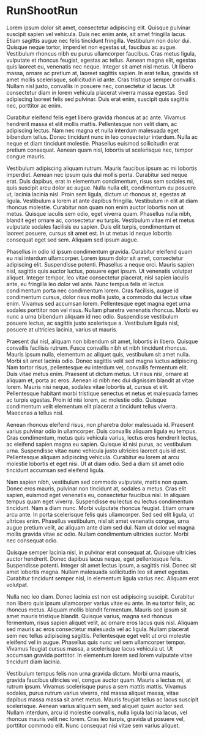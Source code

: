 RunShootRun
===========

Lorem ipsum dolor sit amet, consectetur adipiscing elit. Quisque pulvinar suscipit sapien vel vehicula. Duis nec enim ante, sit amet fringilla lacus. Etiam sagittis augue nec felis tincidunt fringilla. Vestibulum non dolor dui. Quisque neque tortor, imperdiet non egestas ut, faucibus ac augue. Vestibulum rhoncus nibh eu purus ullamcorper faucibus. Cras metus ligula, vulputate et rhoncus feugiat, egestas ac tellus. Aenean magna elit, egestas quis laoreet eu, venenatis nec neque. Integer sit amet nisl metus. Ut libero massa, ornare ac pretium at, laoreet sagittis sapien. In erat tellus, gravida sit amet mollis scelerisque, sollicitudin id ante. Cras tristique semper convallis. Nullam nisl justo, convallis in posuere nec, consectetur id lacus. Ut consectetur diam in lorem vehicula placerat viverra massa egestas. Sed adipiscing laoreet felis sed pulvinar. Duis erat enim, suscipit quis sagittis nec, porttitor ac enim.

Curabitur eleifend felis eget libero gravida rhoncus at ac ante. Vivamus hendrerit massa et elit mollis mattis. Pellentesque non velit diam, ac adipiscing lectus. Nam nec magna et nulla interdum malesuada eget bibendum tellus. Donec tincidunt nunc in leo consectetur interdum. Nulla ac neque et diam tincidunt molestie. Phasellus euismod sollicitudin erat pretium consequat. Aenean quam nisl, lobortis ut scelerisque nec, tempor congue mauris.

Vestibulum adipiscing aliquam rutrum. Mauris faucibus ipsum ac mi lobortis imperdiet. Aenean nec ipsum quis dui mollis porta. Curabitur sed neque erat. Duis dapibus, erat in elementum condimentum, risus sem sodales mi, quis suscipit arcu dolor ac augue. Nulla nulla elit, condimentum eu posuere ut, lacinia lacinia nisl. Proin sem ligula, dictum ut rhoncus at, egestas at ligula. Vestibulum a lorem at ante dapibus fringilla. Vestibulum in elit at diam rhoncus molestie. Curabitur non quam non enim auctor lobortis non ut metus. Quisque iaculis sem odio, eget viverra quam. Phasellus nulla nibh, blandit eget ornare ac, consectetur eu turpis. Vestibulum vitae mi et metus vulputate sodales facilisis eu sapien. Duis elit turpis, condimentum et laoreet posuere, cursus sit amet est. In ut metus id neque lobortis consequat eget sed sem. Aliquam sed ipsum augue.

Phasellus in odio id ipsum condimentum gravida. Curabitur eleifend quam eu nisi interdum ullamcorper. Lorem ipsum dolor sit amet, consectetur adipiscing elit. Suspendisse potenti. Phasellus a neque orci. Mauris sapien nisl, sagittis quis auctor luctus, posuere eget ipsum. Ut venenatis volutpat aliquet. Integer tempor, leo vitae consectetur placerat, nisl sapien iaculis ante, eu fringilla leo dolor vel ante. Nunc tempus felis et lectus condimentum porta nec condimentum lorem. Cras facilisis, augue id condimentum cursus, dolor risus mollis justo, a commodo dui lectus vitae enim. Vivamus sed accumsan lorem. Pellentesque eget magna eget urna sodales porttitor non vel risus. Nullam pharetra venenatis rhoncus. Morbi eu nunc a urna bibendum aliquam id nec odio. Suspendisse vestibulum posuere lectus, ac sagittis justo scelerisque a. Vestibulum ligula nisl, posuere at ultricies lacinia, varius ut mauris.

Praesent dui nisl, aliquam non bibendum sit amet, lobortis in libero. Quisque convallis facilisis rutrum. Fusce convallis nibh et nibh tincidunt rhoncus. Mauris ipsum nulla, elementum ac aliquet quis, vestibulum sit amet nulla. Morbi sit amet lacinia odio. Donec sagittis velit sed magna luctus adipiscing. Nam tortor risus, pellentesque eu interdum vel, convallis fermentum elit. Duis vitae metus enim. Praesent ut dictum metus. Ut risus nisl, ornare at aliquam et, porta ac eros. Aenean id nibh nec dui dignissim blandit at vitae lorem. Mauris nisi neque, sodales vitae lobortis at, cursus et elit. Pellentesque habitant morbi tristique senectus et netus et malesuada fames ac turpis egestas. Proin id nisi lorem, ac molestie odio. Quisque condimentum velit elementum elit placerat a tincidunt tellus viverra. Maecenas a tellus nisl.

Aenean rhoncus eleifend risus, non pharetra dolor malesuada id. Praesent varius pulvinar odio in ullamcorper. Duis convallis aliquam ligula eu tempus. Cras condimentum, metus quis vehicula varius, lectus eros hendrerit lectus, ac eleifend sapien magna eu sapien. Quisque id nisi purus, ac vestibulum urna. Suspendisse vitae nunc vehicula justo ultricies laoreet quis id est. Pellentesque aliquam adipiscing vehicula. Curabitur eu lorem at arcu molestie lobortis et eget nisi. Ut at diam odio. Sed a diam sit amet odio tincidunt accumsan sed eleifend ligula.

Nam sapien nibh, vestibulum sed commodo vulputate, mattis non quam. Donec eros mauris, pulvinar non tincidunt at, sodales a metus. Cras elit sapien, euismod eget venenatis eu, consectetur faucibus nisl. In aliquam tempus quam eget viverra. Suspendisse eu lectus eu lectus condimentum tincidunt. Nam a diam nunc. Morbi vulputate rhoncus feugiat. Etiam ornare arcu ante. In porta scelerisque felis quis ullamcorper. Sed sed elit ligula, ut ultrices enim. Phasellus vestibulum, nisl sit amet venenatis congue, urna augue pretium velit, ac aliquam ante diam sed dui. Nam ut dolor vel magna mollis gravida vitae ac odio. Nullam condimentum ultricies auctor. Morbi nec consequat odio.

Quisque semper lacinia nisl, in pulvinar erat consequat at. Quisque ultricies auctor hendrerit. Donec dapibus lacus neque, eget pellentesque felis. Suspendisse potenti. Integer sit amet lectus ipsum, a sagittis nisi. Donec sit amet lobortis magna. Nullam malesuada sollicitudin leo sit amet egestas. Curabitur tincidunt semper nisl, in elementum ligula varius nec. Aliquam erat volutpat.

Nulla nec leo diam. Donec lacinia est non est adipiscing suscipit. Curabitur non libero quis ipsum ullamcorper varius vitae eu ante. In eu tortor felis, ac rhoncus metus. Aliquam mollis blandit fermentum. Mauris sed ipsum sit amet mauris tristique blandit. Quisque varius, magna sed rhoncus fermentum, risus sapien aliquet velit, ac ornare eros lacus quis nisl. Aliquam sed mauris ac eros consectetur malesuada vel ac ligula. Nullam placerat sem nec tellus adipiscing sagittis. Pellentesque eget velit ut orci molestie eleifend vel in augue. Phasellus quis nunc vel sem ullamcorper tempor. Vivamus feugiat cursus massa, a scelerisque lacus vehicula ut. Ut accumsan gravida porttitor. In elementum lorem sed lorem vulputate vitae tincidunt diam lacinia.

Vestibulum tempus felis non urna gravida dictum. Morbi urna mauris, gravida faucibus ultricies vel, congue auctor quam. Mauris a lectus mi, at rutrum ipsum. Vivamus scelerisque purus a sem mattis mattis. Vivamus sodales, purus rutrum varius viverra, nisl massa aliquet massa, vitae dapibus massa massa sit amet metus. Mauris feugiat tellus ac lacus suscipit scelerisque. Aenean varius aliquam sem, sed aliquet quam auctor sed. Nullam interdum, arcu id molestie convallis, nulla ligula lacinia lacus, vel rhoncus mauris velit nec lorem. Cras leo turpis, gravida ut posuere vel, porttitor commodo elit. Nunc consequat nisi vitae sem varius aliquet.


